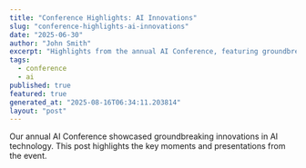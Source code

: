 ```yaml
---
title: "Conference Highlights: AI Innovations"
slug: "conference-highlights-ai-innovations"
date: "2025-06-30"
author: "John Smith"
excerpt: "Highlights from the annual AI Conference, featuring groundbreaking innovations."
tags:
  - conference
  - ai
published: true
featured: true
generated_at: "2025-08-16T06:34:11.203814"
layout: "post"
---
```


Our annual AI Conference showcased groundbreaking innovations in AI technology. This post highlights the key moments and presentations from the event.